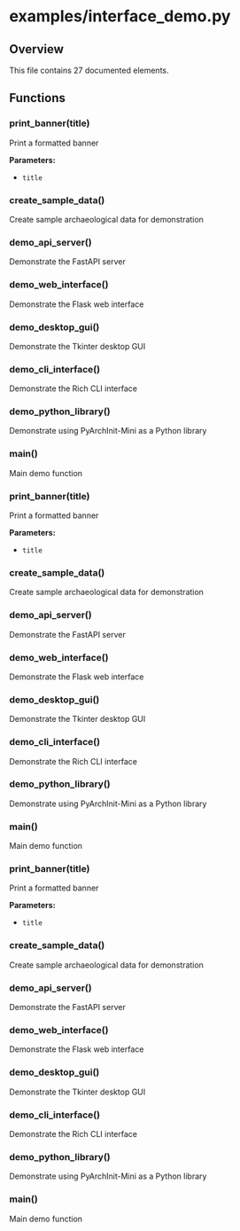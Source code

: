 # examples/interface_demo.py

## Overview

This file contains 27 documented elements.

## Functions

### print_banner(title)

Print a formatted banner

**Parameters:**
- `title`

### create_sample_data()

Create sample archaeological data for demonstration

### demo_api_server()

Demonstrate the FastAPI server

### demo_web_interface()

Demonstrate the Flask web interface

### demo_desktop_gui()

Demonstrate the Tkinter desktop GUI

### demo_cli_interface()

Demonstrate the Rich CLI interface

### demo_python_library()

Demonstrate using PyArchInit-Mini as a Python library

### main()

Main demo function

### print_banner(title)

Print a formatted banner

**Parameters:**
- `title`

### create_sample_data()

Create sample archaeological data for demonstration

### demo_api_server()

Demonstrate the FastAPI server

### demo_web_interface()

Demonstrate the Flask web interface

### demo_desktop_gui()

Demonstrate the Tkinter desktop GUI

### demo_cli_interface()

Demonstrate the Rich CLI interface

### demo_python_library()

Demonstrate using PyArchInit-Mini as a Python library

### main()

Main demo function

### print_banner(title)

Print a formatted banner

**Parameters:**
- `title`

### create_sample_data()

Create sample archaeological data for demonstration

### demo_api_server()

Demonstrate the FastAPI server

### demo_web_interface()

Demonstrate the Flask web interface

### demo_desktop_gui()

Demonstrate the Tkinter desktop GUI

### demo_cli_interface()

Demonstrate the Rich CLI interface

### demo_python_library()

Demonstrate using PyArchInit-Mini as a Python library

### main()

Main demo function

